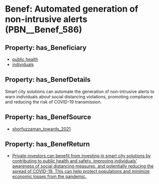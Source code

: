 # Benef: __Automated generation of non-intrusive alerts__ (PBN__Benef_586)

## Property: has_Beneficiary

* [public health](../Stakeholder/PBN__Stakeholder_58)
* [individuals](../Stakeholder/PBN__Stakeholder_20)

## Property: has_BenefDetails

Smart city solutions can automate the generation of non-intrusive alerts to warn individuals about social distancing violations, promoting compliance and reducing the risk of COVID-19 transmission.

## Property: has_BenefSource

* [shorfuzzaman_towards_2021](../Article/PBN__Article_117)

## Property: has_BenefReturn

* [Private investors can benefit from investing in smart city solutions by contributing to public health and safety, improving individuals’ awareness of social distancing measures, and potentially reducing the spread of COVID-19. This can help protect populations and minimize economic losses from the pandemic.](../BenefReturn/PBN__BenefReturn_639)

